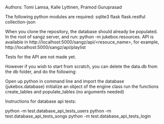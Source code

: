 Authors: Tomi Lamsa, Kalle Lyttinen, Pramod Guruprasad

The following python modules are required:
    sqlite3
    flask
    flask.restful
    collection-json

When you clone the repository, the database should already be populated.
In the root of sangz server, and run: python -m jukebox.resources.
API is available in http://localhost:5000/sangz/api/<resouce_name>,
for example, http://localhost:5000/sangz/api/playlist

Tests for the API are not made yet.

However if you wish to start from scratch, you can delete the data.db from the db folder,
and do the following:

Open up python in command line and import the database (jukebox.database)
initialize an object of the engine class
run the functions create_tables and populate_tables (no arguments needed)


Instructions for database api tests:

python -m test.database_api_tests_users
python -m test.database_api_tests_songs
python -m test.database_api_tests_login

